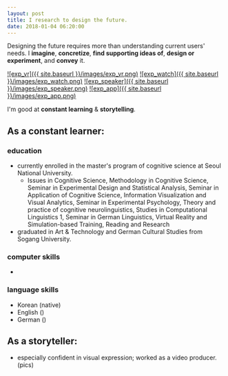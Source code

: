 ```yaml
---
layout: post
title: I research to design the future.
date: 2018-01-04 06:20:00
---
```


Designing the future requires more than understanding current users' needs. I **imagine**, **concretize**, **find supporting ideas of**, **design or experiment**, and **convey** it.

[![exp_vr]({{ site.baseurl }}/images/exp_vr.png)](https://sueannej.github.io/exp_vr)
[![exp_watch]({{ site.baseurl }}/images/exp_watch.png)](https://sueannej.github.io/exp_watch)
[![exp_speaker]({{ site.baseurl }}/images/exp_speaker.png)](https://sueannej.github.io/exp_speaker)
[![exp_app]({{ site.baseurl }}/images/exp_app.png)](https://sueannej.github.io/exp_app)

I'm good at **constant learning** & **storytelling**.

## As a constant learner:
### education
* currently enrolled in the master's program of cognitive science at Seoul National University.
  * Issues in Cognitive Science, Methodology in Cognitive Science, Seminar in Experimental Design and Statistical Analysis, Seminar in Application of Cognitive Science, Information Visualization and Visual Analytics, Seminar in Experimental Psychology, Theory and practice of cognitive neurolinguistics, Studies in Computational Linguistics 1, Seminar in German Linguistics, Virtual Reality and Simulation-based Training, Reading and Research
* graduated in Art & Technology and German Cultural Studies from Sogang University.

### computer skills
* 

### language skills
* Korean (native)
* English ()
* German ()

## As a storyteller:
* especially confident in visual expression; worked as a video producer.
(pics)
